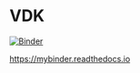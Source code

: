 # VDK 

[![Binder](https://mybinder.org/badge_logo.svg)](https://hub.gke2.mybinder.org/user/dvalkova-amld-c-elation-example-j6tpxqwv/lab/tree/data_job_run.ipynb)

https://mybinder.readthedocs.io 
